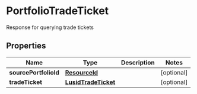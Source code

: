 

# PortfolioTradeTicket

Response for querying trade tickets

## Properties

| Name | Type | Description | Notes |
|------------ | ------------- | ------------- | -------------|
|**sourcePortfolioId** | [**ResourceId**](ResourceId.md) |  |  [optional] |
|**tradeTicket** | [**LusidTradeTicket**](LusidTradeTicket.md) |  |  [optional] |



